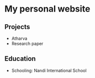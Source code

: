 # My personal website

## Projects
- Atharva 
- Research paper

## Education
- Schooling: Nandi International School
